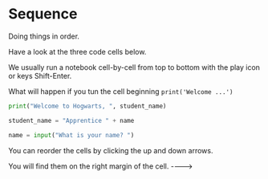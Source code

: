 # Sequence

Doing things in order.

Have a look at the three code cells below.

We usually run a notebook cell-by-cell from top to bottom with the play icon or keys Shift-Enter.

What will happen if you tun the cell beginning `print('Welcome ...')`


```python
print("Welcome to Hogwarts, ", student_name)
```


```python
student_name = "Apprentice " + name
```


```python
name = input("What is your name? ")
```

You can reorder the cells by clicking the up and down arrows.

You will find them on the right margin of the cell. ---->


```python

```

